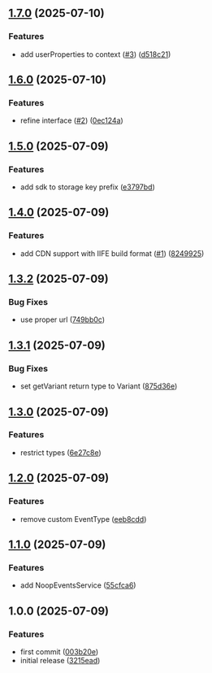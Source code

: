 ## [1.7.0](https://github.com/d0-datanova/browser-sdk/compare/v1.6.0...v1.7.0) (2025-07-10)

### Features

* add userProperties to context ([#3](https://github.com/d0-datanova/browser-sdk/issues/3)) ([d518c21](https://github.com/d0-datanova/browser-sdk/commit/d518c217cc78fa10a543017d757d4da77a9a806b))

## [1.6.0](https://github.com/d0-datanova/browser-sdk/compare/v1.5.0...v1.6.0) (2025-07-10)

### Features

* refine interface ([#2](https://github.com/d0-datanova/browser-sdk/issues/2)) ([0ec124a](https://github.com/d0-datanova/browser-sdk/commit/0ec124abd352e5964dfd63a4bf376e4aa4bea607))

## [1.5.0](https://github.com/d0-datanova/browser-sdk/compare/v1.4.0...v1.5.0) (2025-07-09)

### Features

* add sdk to storage key prefix ([e3797bd](https://github.com/d0-datanova/browser-sdk/commit/e3797bd630014f62a00adac583cf0daf32938e31))

## [1.4.0](https://github.com/d0-datanova/browser-sdk/compare/v1.3.2...v1.4.0) (2025-07-09)

### Features

* add CDN support with IIFE build format ([#1](https://github.com/d0-datanova/browser-sdk/issues/1)) ([8249925](https://github.com/d0-datanova/browser-sdk/commit/82499256078bca3f71ec96df758af6c91521e0bc))

## [1.3.2](https://github.com/d0-datanova/browser-sdk/compare/v1.3.1...v1.3.2) (2025-07-09)

### Bug Fixes

* use proper url ([749bb0c](https://github.com/d0-datanova/browser-sdk/commit/749bb0c529603cba795902fcc63e2ac7bbc1e245))

## [1.3.1](https://github.com/d0-datanova/browser-sdk/compare/v1.3.0...v1.3.1) (2025-07-09)

### Bug Fixes

* set getVariant return type to Variant ([875d36e](https://github.com/d0-datanova/browser-sdk/commit/875d36edab316ca63b7fd7b366269e015266ef7d))

## [1.3.0](https://github.com/d0-datanova/browser-sdk/compare/v1.2.0...v1.3.0) (2025-07-09)

### Features

* restrict types ([6e27c8e](https://github.com/d0-datanova/browser-sdk/commit/6e27c8ebec82151cfc06c08d2efbe5310fc23a71))

## [1.2.0](https://github.com/d0-datanova/browser-sdk/compare/v1.1.0...v1.2.0) (2025-07-09)

### Features

* remove custom EventType ([eeb8cdd](https://github.com/d0-datanova/browser-sdk/commit/eeb8cddd5c877f612d18537d959aeda3fa46ee6c))

## [1.1.0](https://github.com/d0-datanova/browser-sdk/compare/v1.0.0...v1.1.0) (2025-07-09)

### Features

* add NoopEventsService ([55cfca6](https://github.com/d0-datanova/browser-sdk/commit/55cfca62a9892f780228a5ead3c3029b83a112b5))

## 1.0.0 (2025-07-09)

### Features

* first commit ([003b20e](https://github.com/d0-datanova/browser-sdk/commit/003b20e84fcaf471023c6bf8a9028e5274872475))
* initial release ([3215ead](https://github.com/d0-datanova/browser-sdk/commit/3215ead7f5e89fc8f9603253f78260bc86d5def4))
